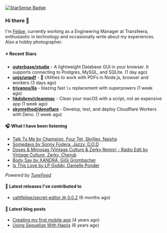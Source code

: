 <a href="https://starsense.app/developer-types" target="_blank"><img src="https://starsense.app/api/badge/?user=valtlfelipe" alt="StarSense Badge"></a>

### Hi there 👋

I'm [Felipe](https://felipevm.com), currently working as a Engineering Manager at Transfeera, enthusiastic in technology and occasionally write about my experiences. Also a hobby photographer.

#### ⭐ Recent Stars
- **[outerbase/studio](https://github.com/outerbase/studio)** - A lightweight Database GUI in your browser. It supports connecting to Postgres, MySQL, and SQLite. (1 day ago)
- **[unjs/unpdf](https://github.com/unjs/unpdf)** - 📄 Utilities to work with PDFs in Node.js, browser and workers (3 days ago)
- **[triyanox/lla](https://github.com/triyanox/lla)** - blazing fast `ls` replacement with superpowers (1 week ago)
- **[hkdobrev/cleanmac](https://github.com/hkdobrev/cleanmac)** - Clean your macOS with a script, not an expensive app (1 week ago)
- **[skymethod/denoflare](https://github.com/skymethod/denoflare)** - Develop, test, and deploy Cloudflare Workers with Deno. (1 week ago)

#### 🎧 What I have been listening
- [Talk To Me by Champion, Four Tet, Skrillex, Naisha](https://open.spotify.com/track/6PpeV9uHMHbY2pYPvMwCDv)
- [Somedays by Sonny Fodera, Jazzy, D.O.D](https://open.spotify.com/track/3wo3d0I5H8KjkwGvnz8WbB)
- [Doses &amp; Mimosas (Vintage Culture &amp; Zerky Remix) - Radio Edit by Vintage Culture, Zerky, Cherub](https://open.spotify.com/track/3yZsBXwiQkqLjnWYip17Uu)
- [Body Say by XANDRA, GiGi Grombacher](https://open.spotify.com/track/25ArkZpdsdxliawDn8mRMb)
- [Is This Love by LP Giobbi, Danielle Ponder](https://open.spotify.com/track/6g9LmVrQJPVYSeBdPVxrrr)

_Powered by [TuneFeed](https://tunefeed.app?ref=valtlfelipe-gh-profile)_ 

#### 🚀 Latest releases I've contributed to


- [valtlfelipe/secret-editor @ 0.0.2](https://github.com/valtlfelipe/secret-editor/releases/tag/0.0.2) (6 months ago)

#### 📄 Latest blog posts
- [Creating my first mobile app](https://felipevm.com/posts/creating-my-first-mobile-app/) (4 years ago)
- [Using Sequelize With Hapijs](https://felipevm.com/posts/using-sequelize-with-hapijs/) (6 years ago)

